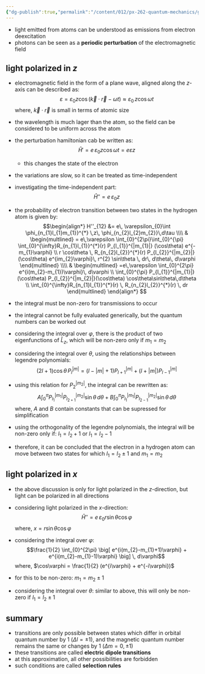```yaml
---
{"dg-publish":true,"permalink":"/content/012/px-262-quantum-mechanics/g-measurement-of-angular-momentum/px-262-g7-photon-emission-from-atoms/","noteIcon":"1","created":"2024-12-02T11:14:08.946+00:00","updated":"2024-12-02T20:18:06.452+00:00"}
---
```


- light emitted from atoms can be understood as emissions from electron deexcitation
- photons can be seen as a **periodic perturbation** of the electromagnetic field
## light polarized in $z$
- electromagnetic field in the form of a plane wave, aligned along the $z$-axis can be described as:
$$\varepsilon = \varepsilon_{0}z\cos(\vec k \cdot \vec r -\omega t ) \approx \varepsilon_{0}\,z\cos\omega t$$
	where, $\vec k \cdot \vec r$ is small in terms of atomic size
- the wavelength is much lager than the atom, so the field can be considered to be uniform across the atom
- the perturbation hamiltonian cab be written as:
$$\hat H' = e\,\varepsilon_{0}z\cos\omega t = e\varepsilon z$$
	- this changes the state of the electron
- the variations are slow, so it can be treated as time-independent
- investigating the time-independent part: 
$$\hat H'' = e \, \varepsilon_{0}z$$
- the probability of electron transition between two states in the hydrogen atom is given by:
$$\begin{align*}
H''_{12} &= e\, \varepsilon_{0}\int \phi_{n_{1}l_{1}m_{1}}^{*} \,z\, \phi_{n_{2}l_{2}m_{2}}\,d\tau \\\\
& \begin{multlined} = e\,\varepsilon \int_{0}^{2\pi}\int_{0}^{\pi} \int_{0}^{\infty}R_{n_{1}l_{1}}^{*}(r) P_{l_{1}}^{|m_{1}|} (\cos\theta) e^{-m_{1}\varphi} \\ 
r \cos\theta \, R_{n_{2}l_{2}}^{*}(r) P_{l_{2}}^{|m_{2}|} (\cos\theta) e^{im_{2}\varphi}\, r^{2} \sin\theta \, dr\, d\theta\, d\varphi \end{multlined} \\\\
& \begin{multlined} =e\,\varepsilon \int_{0}^{2\pi}
 e^{i(m_{2}-m_{1})\varphi}\, d\varphi  \\ \int_{0}^{\pi} P_{l_{1}}^{|m_{1}|}(\cos\theta) P_{l_{2}}^{|m_{2}|}(\cos\theta) \cos\theta\sin\theta\,d\theta \\ \int_{0}^{\infty}R_{n_{1}l_{1}}^{*}(r) \, R_{n_{2}l_{2}}^{*}(r) \, dr \end{multlined} 
\end{align*} $$
- the integral must be non-zero for transmissions to occur
- the integral cannot be fully evaluated generically, but the quantum numbers can be worked out

- considering the integral over $\varphi$, there is the product of two eigenfunctions of $\hat L_{z}$, which will be non-zero only if $m_{1} = m_{2}$

- considering the integral over $\theta$, using the relationships between legendre polynomials:
$$(2l + 1)\cos\theta \,P_{l}^{|m|} = (l-|m|+1) P_{l+1}^{|m|} + (l + |m|) P_{l-1}^{|m|}$$
- using this relation for $P_{2}^{|m_{2}|}$, the integral can be rewritten as: 
$$A\int_{0}^{\pi} P_{l_{1}}^{|m_{1}|} P_{l_{2+1}}^{|m_{2}|} \sin\theta\,d\theta + B\int_{0}^{\pi} P_{l_{1}}^{|m_{1}|} P_{l_{2-1}}^{|m_{2}|} \sin\theta\,d\theta$$
	where, $A$ and $B$ contain constants that can be supressed for simplification
- using the orthogonality of the legendre polynomials, the integral will be non-zero only if: $l_{1} = l_{2}+1$ or $l_{1}= l_{2}-1$ 

- therefore, it can be concluded that the electron in a hydrogen atom can move between two states for which $l_{1} = l_{2} \pm 1$ and $m_{1} = m_{2}$
## light polarized in ${} x$

- the above discussion is only for light polarized in the $z$-direction, but light can be polarized in all directions
- considering light polarized in the $x$-direction:
$$\hat H '' = e\,\varepsilon_{0}r \sin\theta \cos\varphi$$
	where, $x = r\sin\theta\cos\varphi$

- considering the integral over $\varphi:$
$$\frac{1}{2} \int_{0}^{2\pi} \big[ e^{i(m_{2}-m_{1}+1)\varphi} + e^{i(m_{2}-m_{1}-1)\varphi} \big] \, d\varphi$$
	where, $\cos\varphi = \frac{1}{2} (e^{i\varphi} + e^{-i\varphi})$
- for this to be non-zero: $m_{1} = m_{2} \pm 1$

- considering the integral over $\theta:$ similar to above, this will only be non-zero if $l_{1} = l_{2} \pm 1$
## summary
- transitions are only possible between states which differ in orbital quantum number by $1$ $(\Delta l = \pm 1)$, and the magnetic quantum number remains the same or changes by $1$ $(\Delta m = 0,\pm1)$
- these transitions are called **electric dipole transitions**
- at this approximation, all other possibilities are forbidden
- such conditions are called **selection rules**